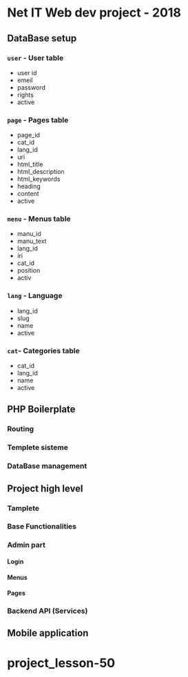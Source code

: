 # Net IT Web dev project - 2018
## DataBase setup
### `user` - User table
- user id
- emeil
- password
- rights
- active

### `page` - Pages table
- page_id
- cat_id
- lang_id
- uri
- html_title
- html_description
- html_keywords
- heading
- content
- active

### `menu` - Menus table
- manu_id
- manu_text
- lang_id
- iri
- cat_id
- position
- activ

### `lang` - Language
- lang_id
- slug
- name
- active
### `cat`- Categories table
- cat_id
- lang_id
- name
- active

## PHP Boilerplate

### Routing
### Templete sisteme
### DataBase management

## Project high level

### Tamplete
### Base Functionalities
### Admin part

#### Login
#### Menus
#### Pages

### Backend API (Services)
## Mobile application
# project_lesson-50
